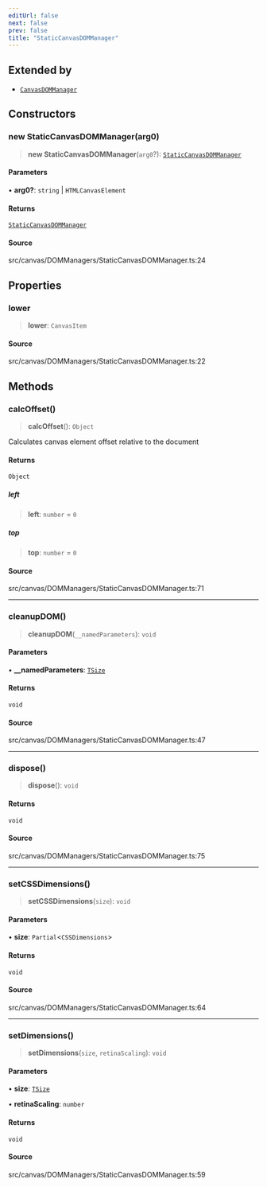 ```yaml
---
editUrl: false
next: false
prev: false
title: "StaticCanvasDOMManager"
---
```


## Extended by

- [`CanvasDOMManager`](CanvasDOMManager.md)

## Constructors

### new StaticCanvasDOMManager(arg0)

> **new StaticCanvasDOMManager**(`arg0`?): [`StaticCanvasDOMManager`](StaticCanvasDOMManager.md)

#### Parameters

• **arg0?**: `string` \| `HTMLCanvasElement`

#### Returns

[`StaticCanvasDOMManager`](StaticCanvasDOMManager.md)

#### Source

src/canvas/DOMManagers/StaticCanvasDOMManager.ts:24

## Properties

### lower

> **lower**: `CanvasItem`

#### Source

src/canvas/DOMManagers/StaticCanvasDOMManager.ts:22

## Methods

### calcOffset()

> **calcOffset**(): `Object`

Calculates canvas element offset relative to the document

#### Returns

`Object`

##### left

> **left**: `number` = `0`

##### top

> **top**: `number` = `0`

#### Source

src/canvas/DOMManagers/StaticCanvasDOMManager.ts:71

***

### cleanupDOM()

> **cleanupDOM**(`__namedParameters`): `void`

#### Parameters

• **\_\_namedParameters**: [`TSize`](../type-aliases/TSize.md)

#### Returns

`void`

#### Source

src/canvas/DOMManagers/StaticCanvasDOMManager.ts:47

***

### dispose()

> **dispose**(): `void`

#### Returns

`void`

#### Source

src/canvas/DOMManagers/StaticCanvasDOMManager.ts:75

***

### setCSSDimensions()

> **setCSSDimensions**(`size`): `void`

#### Parameters

• **size**: `Partial`\<`CSSDimensions`\>

#### Returns

`void`

#### Source

src/canvas/DOMManagers/StaticCanvasDOMManager.ts:64

***

### setDimensions()

> **setDimensions**(`size`, `retinaScaling`): `void`

#### Parameters

• **size**: [`TSize`](../type-aliases/TSize.md)

• **retinaScaling**: `number`

#### Returns

`void`

#### Source

src/canvas/DOMManagers/StaticCanvasDOMManager.ts:59
